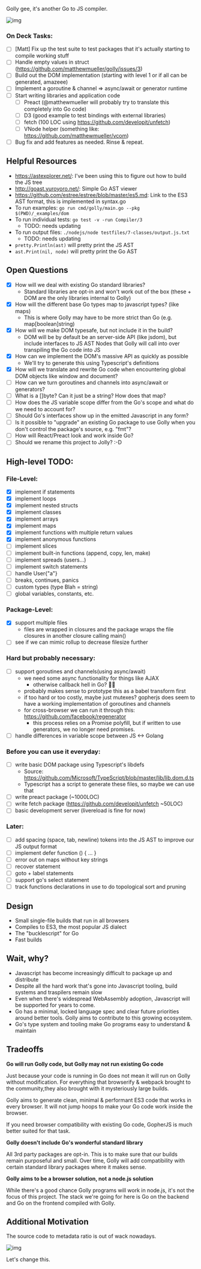 Golly gee, it's another Go to JS compiler.

![img](https://cldup.com/uQb67D_DJT.png)

### On Deck Tasks:

- [ ] [Matt] Fix up the test suite to test packages that it's actually starting to compile working stuff
- [ ] Handle empty values in struct (https://github.com/matthewmueller/golly/issues/3)
- [ ] Build out the DOM implementation (starting with level 1 or if all can be generated, amazeee)
- [ ] Implement a goroutine & channel => async/await or generator runtime
- [ ] Start writing libraries and application code
  - [ ] Preact (@matthewmueller will probably try to translate this completely into Go code)
  - [ ] D3 (good example to test bindings with external libraries) 
  - [ ] fetch (100 LOC using https://github.com/developit/unfetch)
  - [ ] VNode helper (something like: https://github.com/matthewmueller/vcom)
- [ ] Bug fix and add features as needed. Rinse & repeat.

## Helpful Resources

- https://astexplorer.net/: I've been using this to figure out how to build the JS tree
- http://goast.yuroyoro.net/: Simple Go AST viewer
- https://github.com/estree/estree/blob/master/es5.md: Link to the ES3 AST format, this is implemented in syntax.go
- To run examples: `go run cmd/golly/main.go --pkg $(PWD)/_examples/dom`
- To run individual tests: `go test -v -run Compiler/3`
  - TODO: needs updating
- To run output files: `./nodejs/node testfiles/7-classes/output.js.txt`
  - TODO: needs updating
- `pretty.Println(ast)` will pretty print the JS AST
- `ast.Print(nil, node)` will pretty print the Go AST

## Open Questions

- [x] How will we deal with existing Go standard libraries?
  - Standard libraries are opt-in and won't work out of the box (these + DOM are the only libraries internal to Golly)
- [x] How will the different base Go types map to javascript types? (like maps)
  - This is where Golly may have to be more strict than Go (e.g. map[boolean]string)
- [x] How will we make DOM typesafe, but not include it in the build?
  - DOM will be by default be an server-side API (like jsdom), but include interfaces to JS AST Nodes that Golly will call into over transpiling the Go code into JS
- [x] How can we implement the DOM's massive API as quickly as possible
  - We'll try to generate this using Typescript's definitions
- [x] How will we translate and rewrite Go code when encountering global DOM objects like window and document?
- [ ] How can we turn goroutines and channels into async/await or generators?
- [ ] What is a []byte? Can it just be a string? How does that map?
- [ ] How does the JS variable scope differ from the Go's scope and what do we need to account for?
- [ ] Should Go's interfaces show up in the emitted Javascript in any form?
- [ ] Is it possible to "upgrade" an existing Go package to use Golly when you don't control the package's source, e.g. "fmt"?
- [ ] How will React/Preact look and work inside Go?
- [ ] Should we rename this project to Jolly? :-D

## High-level TODO:

### File-Level:

- [x] implement if statements
- [x] implement loops
- [x] implement nested structs
- [x] implement classes
- [x] implement arrays
- [x] implement maps
- [x] implement functions with multiple return values
- [x] implement anonymous functions
- [ ] implement slices
- [ ] implement built-in functions (append, copy, len, make)
- [ ] implement spreads (users...)
- [ ] implement switch statements
- [ ] handle User{"a"}
- [ ] breaks, continues, panics
- [ ] custom types (type Blah = string)
- [ ] global variables, constants, etc.

### Package-Level:

- [x] support multiple files
  - files are wrapped in closures and the package wraps the file closures in another closure calling main()
- [ ] see if we can mimic rollup to decrease filesize further

### Hard but probably necessary:

- [ ] support goroutines and channels(using async/await)
  - we need some async functionality for things like AJAX
    - otherwise callback hell in Go? 🤷‍♂️
  - probably makes sense to prototype this as a babel transform first 
  - if too hard or too costly, maybe just mutexes? gopherjs does seem to have a working implementation of goroutines and channels
  - for cross-browser we can run it through this: https://github.com/facebook/regenerator
    - this process relies on a Promise polyfill, but if written
    to use generators, we no longer need promises.
- [ ] handle differences in variable scope between JS <-> Golang

### Before you can use it everyday:

- [ ] write basic DOM package using Typescript's libdefs
  - Source: https://github.com/Microsoft/TypeScript/blob/master/lib/lib.dom.d.ts
  - Typescript has a script to generate these files, so maybe we can use that 
- [ ] write preact package (~1000LOC)
- [ ] write fetch package (https://github.com/developit/unfetch ~50LOC)
- [ ] basic development server (livereload is fine for now)

### Later:

- [ ] add spacing (space, tab, newline) tokens into the JS AST to improve our JS output format
- [ ] implement defer function () { ... }
- [ ] error out on maps without key strings
- [ ] recover statement
- [ ] goto + label statements
- [ ] support go's select statement
- [ ] track functions declarations in use to do topological sort and pruning

## Design

- Small single-file builds that run in all browsers
- Compiles to ES3, the most popular JS dialect
- The "bucklescript" for Go
- Fast builds

## Wait, why?

- Javascript has become increasingly difficult to package up and distribute
- Despite all the hard work that's gone into Javascript tooling, build systems and traspilers remain slow
- Even when there's widespread WebAssembly adoption, Javascript will be supported for years to come.
- Go has a minimal, locked language spec and clear future priorities around better tools. Golly aims to contribute to this growing ecosystem.
- Go's type system and tooling make Go programs easy to understand & maintain

## Tradeoffs

**Go will run Golly code, but Golly may not run existing Go code**

Just because your code is running in Go does not mean it will run on Golly without modification. For everything that browserify & webpack brought to the community,they also brought with it mysteriously large builds.

Golly aims to generate clean, minimal & performant ES3 code that works in every browser. It will not jump hoops to make your Go code work inside the browser. 

If you need browser compatibility with existing Go code, GopherJS is much better suited for that task.

**Golly doesn't include Go's wonderful standard library**

All 3rd party packages are opt-in. This is to make sure that our builds remain purposeful and small. Over time, Golly will add compatibility with certain standard library packages where it makes sense.

**Golly aims to be a browser solution, not a node.js solution**

While there's a good chance Golly programs will work in node.js, it's not the focus of this project. The stack we're going for here is Go on the backend and Go on the frontend compiled with Golly.

## Additional Motivation

The source code to metadata ratio is out of wack nowadays.

![img](https://cldup.com/4EtJ3jqzdw.png)

Let's change this.